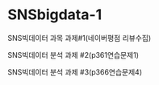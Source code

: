 # SNSbigdata-1
SNS빅데이터 과목 과제#1(네이버평점 리뷰수집)

SNS빅데이터 분석 과제 #2(p361연습문제1)

SNS빅데이터 분석 과제 #3(p366연습문제4)
